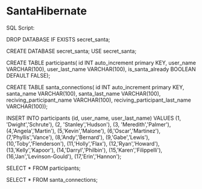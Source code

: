 # SantaHibernate



SQL Script: 

DROP DATABASE IF EXISTS secret_santa;

CREATE DATABASE secret_santa;
USE secret_santa;

CREATE TABLE participants(
id INT auto_increment primary KEY,
user_name VARCHAR(100),
user_last_name VARCHAR(100),
is_santa_already BOOLEAN DEFAULT FALSE);

CREATE TABLE santa_connections(
id INT auto_increment primary KEY,
santa_name VARCHAR(100),
santa_last_name VARCHAR(100),
reciving_participant_name VARCHAR(100),
reciving_participant_last_name VARCHAR(100));

INSERT INTO participants (id, user_name, user_last_name) 
VALUES 	(1, 'Dwight','Schrute'), 
		(2, 'Stanley','Hudson'), 
        (3, 'Meredith','Palmer'),
        (4,'Angela','Martin'),
        (5,'Kevin','Malone'),
        (6,'Oscar','Martinez'),
        (7,'Phyllis','Vance'),
        (8,'Andy','Bernard'),
        (9,'Gabe','Lewis'),
        (10,'Toby','Flenderson'),
        (11,'Holly','Flax'),
        (12,'Ryan','Howard'),
        (13,'Kelly','Kapoor'),
        (14,'Darryl','Philbin'),
        (15,'Karen','Filippelli'),
        (16,'Jan','Levinson-Gould'),
        (17,'Erin','Hannon');
        
SELECT * FROM participants;

SELECT * FROM santa_connections;
